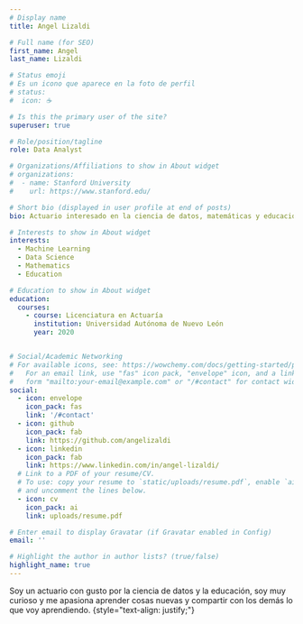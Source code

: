 ```yaml
---
# Display name
title: Angel Lizaldi

# Full name (for SEO)
first_name: Angel
last_name: Lizaldi

# Status emoji
# Es un icono que aparece en la foto de perfil
# status:
#  icon: ☕️

# Is this the primary user of the site?
superuser: true

# Role/position/tagline
role: Data Analyst

# Organizations/Affiliations to show in About widget
# organizations:
#  - name: Stanford University
#    url: https://www.stanford.edu/

# Short bio (displayed in user profile at end of posts)
bio: Actuario interesado en la ciencia de datos, matemáticas y educación.

# Interests to show in About widget
interests:
  - Machine Learning
  - Data Science
  - Mathematics
  - Education

# Education to show in About widget
education:
  courses:
    - course: Licenciatura en Actuaría
      institution: Universidad Autónoma de Nuevo León
      year: 2020


# Social/Academic Networking
# For available icons, see: https://wowchemy.com/docs/getting-started/page-builder/#icons
#   For an email link, use "fas" icon pack, "envelope" icon, and a link in the
#   form "mailto:your-email@example.com" or "/#contact" for contact widget.
social:
  - icon: envelope
    icon_pack: fas
    link: '/#contact'
  - icon: github
    icon_pack: fab
    link: https://github.com/angelizaldi
  - icon: linkedin
    icon_pack: fab
    link: https://www.linkedin.com/in/angel-lizaldi/
  # Link to a PDF of your resume/CV.
  # To use: copy your resume to `static/uploads/resume.pdf`, enable `ai` icons in `params.yaml`,
  # and uncomment the lines below.
  - icon: cv
    icon_pack: ai
    link: uploads/resume.pdf

# Enter email to display Gravatar (if Gravatar enabled in Config)
email: ''

# Highlight the author in author lists? (true/false)
highlight_name: true
---
```


Soy un actuario con gusto por la ciencia de datos y la educación, soy muy curioso y me apasiona aprender cosas nuevas y compartir con los demás lo que voy aprendiendo. 
{style="text-align: justify;"}

